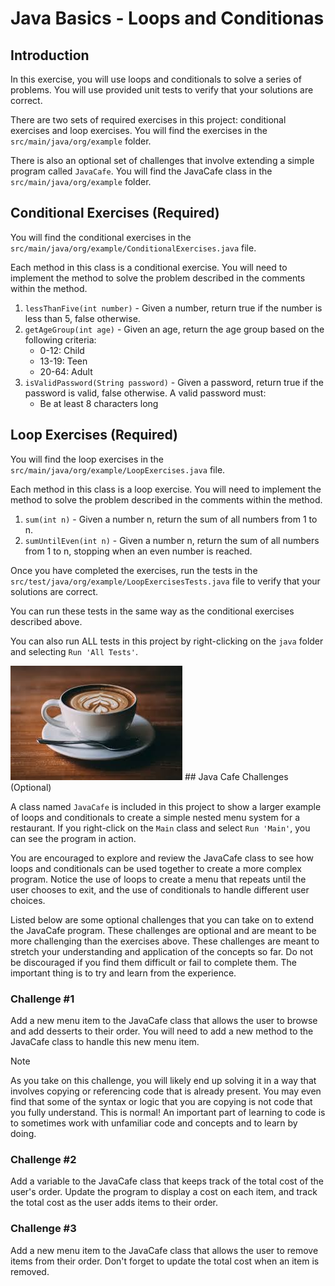 # Java Basics - Loops and Conditionas

## Introduction

In this exercise, you will use loops and conditionals to solve a series of problems. You will use provided unit tests to
verify that your solutions are correct.

There are two sets of required exercises in this project: conditional exercises and loop exercises. You will find the
exercises in the `src/main/java/org/example` folder.

There is also an optional set of challenges that involve extending a simple program called `JavaCafe`. You will find the
JavaCafe class in the `src/main/java/org/example` folder.

## Conditional Exercises (Required)

You will find the conditional exercises in the `src/main/java/org/example/ConditionalExercises.java` file.

Each method in this class is a conditional exercise. You will need to implement the method to solve the problem
described in the comments within the method.

1. `lessThanFive(int number)` - Given a number, return true if the number is less than 5, false otherwise.
2. `getAgeGroup(int age)` - Given an age, return the age group based on the following criteria:
    - 0-12: Child
    - 13-19: Teen
    - 20-64: Adult
3. `isValidPassword(String password)` - Given a password, return true if the password is valid, false otherwise. A valid
password must:
    - Be at least 8 characters long

## Loop Exercises (Required)

You will find the loop exercises in the `src/main/java/org/example/LoopExercises.java` file.

Each method in this class is a loop exercise. You will need to implement the method to solve the problem described in
the comments within the method.

1. `sum(int n)` - Given a number n, return the sum of all numbers from 1 to n.
2. `sumUntilEven(int n)` - Given a number n, return the sum of all numbers from 1 to n, stopping when an even number is
reached.

Once you have completed the exercises, run the tests in the `src/test/java/org/example/LoopExercisesTests.java` file to
verify that your solutions are correct.

You can run these tests in the same way as the conditional exercises described above.

You can also run ALL tests in this project by right-clicking on the `java` folder and selecting `Run 'All Tests'`.

![Java](doc-resources/java.jpg) ## Java Cafe Challenges (Optional)

A class named `JavaCafe` is included in this project to show a larger example of loops and conditionals to create a
simple nested menu system for a restaurant.  If you right-click on the `Main` class and select `Run 'Main'`, you can see
the program in action.

You are encouraged to explore and review the JavaCafe class to see how loops and conditionals can be used together to
create a more complex program. Notice the use of loops to create a menu that repeats until the user chooses to exit, and
the use of conditionals to handle different user choices.

Listed below are some optional challenges that you can take on to extend the JavaCafe program.  These challenges are
optional and are meant to be more challenging than the exercises above. These challenges are meant to stretch your
understanding and application of the concepts so far.  Do not be discouraged if you find them difficult or fail to
complete them.  The important thing is to try and learn from the experience.

### Challenge #1

Add a new menu item to the JavaCafe class that allows the user to browse and add desserts to their order.  You will need
to add a new method to the JavaCafe class to handle this new menu item. 

> [!NOTE]
> As you take on this challenge, you will likely end up solving it in a way that involves copying or referencing code
> that is already present.  You may even find that some of the syntax or logic that you are copying is not code that you
> fully understand.  This is normal! An important part of learning to code is to sometimes work with unfamiliar code and
> concepts and to learn by doing.

### Challenge #2

Add a variable to the JavaCafe class that keeps track of the total cost of the user's order. Update the program to
display a cost on each item, and track the total cost as the user adds items to their order.

### Challenge #3

Add a new menu item to the JavaCafe class that allows the user to remove items from their order. Don't forget to update
the total cost when an item is removed.
